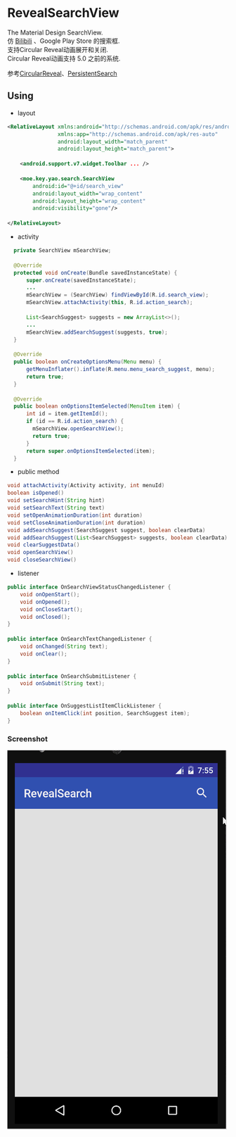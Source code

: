 # RevealSearchView


The Material Design SearchView.<br>
仿 [Bilibili](https://play.google.com/store/apps/details?id=tv.danmaku.bili) 、Google Play Store 的搜索框.<br>
支持Circular Reveal动画展开和关闭.<br>
Circular Reveal动画支持 5.0 之前的系统.<br>

参考[CircularReveal](https://github.com/ozodrukh/CircularReveal)、[PersistentSearch](https://github.com/Quinny898/PersistentSearch)<br>

## Using

* layout
```xml
<RelativeLayout xmlns:android="http://schemas.android.com/apk/res/android"
                xmlns:app="http://schemas.android.com/apk/res-auto"
                android:layout_width="match_parent"
                android:layout_height="match_parent">

    <android.support.v7.widget.Toolbar ... />

    <moe.key.yao.search.SearchView
        android:id="@+id/search_view"
        android:layout_width="wrap_content"
        android:layout_height="wrap_content"
        android:visibility="gone"/>

</RelativeLayout>
```

* activity
```java
  private SearchView mSearchView;
  
  @Override
  protected void onCreate(Bundle savedInstanceState) {
      super.onCreate(savedInstanceState);
      ...
      mSearchView = (SearchView) findViewById(R.id.search_view);
      mSearchView.attachActivity(this, R.id.action_search);
      
      List<SearchSuggest> suggests = new ArrayList<>();
      ...
      mSearchView.addSearchSuggest(suggests, true);
  }
  
  @Override
  public boolean onCreateOptionsMenu(Menu menu) {
      getMenuInflater().inflate(R.menu.menu_search_suggest, menu);
      return true;
  }
  
  @Override
  public boolean onOptionsItemSelected(MenuItem item) {
      int id = item.getItemId();
      if (id == R.id.action_search) {
        mSearchView.openSearchView();
        return true;
      }
      return super.onOptionsItemSelected(item);
  }
```
* public method
```java
void attachActivity(Activity activity, int menuId)
boolean isOpened()
void setSearchHint(String hint)
void setSearchText(String text)
void setOpenAnimationDuration(int duration)
void setCloseAnimationDuration(int duration)
void addSearchSuggest(SearchSuggest suggest, boolean clearData)
void addSearchSuggest(List<SearchSuggest> suggests, boolean clearData)
void clearSuggestData()
void openSearchView()
void closeSearchView()
```
* listener
```java
public interface OnSearchViewStatusChangedListener {
    void onOpenStart();
    void onOpened();
    void onCloseStart();
    void onClosed();
}

public interface OnSearchTextChangedListener {
    void onChanged(String text);
    void onClear();
}

public interface OnSearchSubmitListener {
    void onSubmit(String text);
}

public interface OnSuggestListItemClickListener {
    boolean onItemClick(int position, SearchSuggest item);
}
```

### Screenshot
![screenshot](https://github.com/KeyYao/RevealSearchView/blob/master/screenshot.gif)
